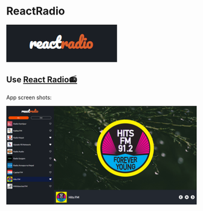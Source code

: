 # ReactRadio

![Logo](public/applogo.png)

## Use [React Radio📻](http://radio.mohitacharya.com.np/)


App screen shots:

![Radio](public/app_screenshot.png)


